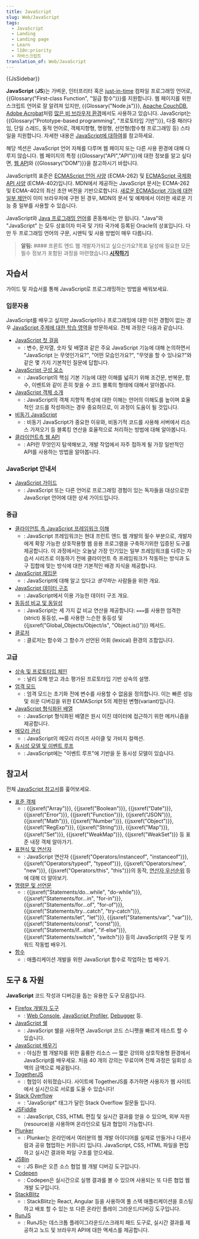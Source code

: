 ```yaml
---
title: JavaScript
slug: Web/JavaScript
tags:
  - JavaScript
  - Landing
  - Landing page
  - Learn
  - l10n:priority
  - 자바스크립트
translation_of: Web/JavaScript
---
```


{{JsSidebar}}

**JavaScript** (**JS**)는 가벼운, 인터프리터 혹은 [just-in-time](https://ko.wikipedia.org/wiki/JIT_%EC%BB%B4%ED%8C%8C%EC%9D%BC) 컴파일 프로그래밍 언어로, {{Glossary("First-class Function", "일급 함수")}}를 지원합니다. 웹 페이지를 위한 스크립트 언어로 잘 알려져 있지만, {{Glossary("Node.js")}}, [Apache CouchDB](https://couchdb.apache.org/), [Adobe Acrobat](https://www.adobe.com/devnet/acrobat/javascript.html)처럼 [많은 비 브라우저 환경](https://en.wikipedia.org/wiki/JavaScript#Other_usage)에서도 사용하고 있습니다. JavaScript는 {{Glossary("Prototype-based programming", "프로토타입 기반")}}, 다중 패러다임, 단일 스레드, 동적 언어로, 객체지향형, 명령형, 선언형(함수형 프로그래밍 등) 스타일을 지원합니다. 자세한 내용은 [JavaScript에 대하여](/ko/docs/Web/JavaScript/About_JavaScript)를 참고하세요.

해당 섹션은 JavaScript 언어 자체를 다루며 웹 페이지 또는 다른 사용 환경에 대해 다루지 않습니다. 웹 페이지의 특정 {{Glossary("API","API")}}에 대한 정보를 알고 싶다면, [웹 API](/ko/docs/Web/API)와 {{Glossary("DOM")}}을 참고하시기 바랍니다.

JavaScript의 표준은 [ECMAScript 언어 사양](https://tc39.es/ecma262/) (ECMA-262) 및 [ECMAScript 국제화 API 사양](https://tc39.es/ecma402/) (ECMA-402)입니다. MDN에서 제공하는 JavaScript 문서는 ECMA-262 및 ECMA-402의 최신 초안 버전을 기반으로합니다. [새로운 ECMAScript 기능에 대한 일부 제안](https://github.com/tc39/proposals)이 이미 브라우저에 구현 된 경우, MDN의 문서 및 예제에서 이러한 새로운 기능 중 일부를 사용할 수 있습니다.

JavaScript와 [Java 프로그래밍 언어](<https://ko.wikipedia.org/wiki/%EC%9E%90%EB%B0%94_(%ED%94%84%EB%A1%9C%EA%B7%B8%EB%9E%98%EB%B0%8D_%EC%96%B8%EC%96%B4)>)를 혼동해서는 안 됩니다. "Java"와 "JavaScript" 는 모두 상표이자 미국 및 기타 국가에 등록된 Oracle의 상표입니다. 다만 두 프로그래밍 언어의 구문, 시맨틱 및 사용 방법이 매우 다릅니다.

> **알림:** #### 프론트 엔드 웹 개발자가되고 싶으신가요?목표 달성에 필요한 모든 필수 정보가 포함된 과정을 마련했습니다.[**시작하기**](/ko/docs/Learn/Front-end_web_developer)

## 자습서

가이드 및 자습서를 통해 JavaScript로 프로그래밍하는 방법을 배워보세요.

### 입문자용

JavaScript를 배우고 싶지만 JavaScript이나 프로그래밍에 대한 이전 경험이 없는 경우 [JavaScript 주제에 대한 학습 영역](/ko/docs/Learn/JavaScript)을 방문하세요. 전체 과정은 다음과 같습니다.

- [JavaScript 첫 걸음](/ko/docs/Learn/JavaScript/First_steps)
  - : 변수, 문자열, 숫자 및 배열과 같은 주요 JavaScript 기능에 대해 논의하면서 "JavaScript 는 무엇인가요?", "어떤 모습인가요?", "무엇을 할 수 있나요?"와 같은 몇 가지 기본적인 질문에 답합니다.
- [JavaScript 구성 요소](/ko/docs/Learn/JavaScript/Building_blocks)
  - : JavaScript의 핵심 기본 기능에 대한 이해를 넓히기 위해 조건문, 반복문, 함수, 이벤트와 같이 흔히 찾을 수 코드 블록의 형태에 대해서 알아봅니다.
- [JavaScript 객체 소개](/ko/docs/Learn/JavaScript/Objects)
  - : JavaScript의 객체 지향적 특성에 대한 이해는 언어의 이해도를 높이며 효율적인 코드를 작성하려는 경우 중요하므로, 이 과정이 도움이 될 것입니다.
- [비동기 JavaScript](/ko/docs/Learn/JavaScript/Asynchronous)
  - : 비동기 JavaScript가 중요한 이유와, 비동기적 코드를 사용해 서버에서 리소스 가져오기 등 블록킹 연산을 효율적으로 처리하는 방법에 대해 알아봅니다.
- [클라이언트측 웹 API](/ko/docs/Learn/JavaScript/Client-side_web_APIs)
  - : API란 무엇인지 탐색해보고, 개발 작업에서 자주 접하게 될 가장 일반적인 API를 사용하는 방법을 알아봅니다.

### JavaScript 안내서

- [JavaScript 가이드](/ko/docs/Web/JavaScript/Guide)
  - : JavaScript 또는 다른 언어로 프로그래밍 경험이 있는 독자들을 대상으로한 JavaScript 언어에 대한 상세 가이드입니다.

### 중급

- [클라이언트 측 JavaScript 프레임워크 이해](/ko/docs/Learn/Tools_and_testing/Client-side_JavaScript_frameworks)
  - : JavaScript 프레임워크는 현대 프런트 엔드 웹 개발의 필수 부분으로, 개발자에게 확장 가능한 상호작용형 웹 응용 프로그램을 구축하기위한 입증된 도구를 제공합니다. 이 과정에서는 오늘날 가장 인기있는 일부 프레임워크를 다루는 자습서 시리즈로 이동하기 전에 클라이언트 측 프레임워크가 작동하는 방식과 도구 집합에 맞는 방식에 대한 기본적인 배경 지식을 제공합니다.
- [JavaScript 재입문](/ko/docs/Web/JavaScript/A_re-introduction_to_JavaScript)
  - : JavaScript에 대해 알고 있다고 _생각하는_ 사람들을 위한 개요.
- [JavaScript 데이터 구조](/ko/docs/Web/JavaScript/Data_structures)
  - : JavaScript에서 이용 가능한 데이터 구조 개요.
- [동등성 비교 및 ​​동일성](/ko/docs/Web/JavaScript/Equality_comparisons_and_sameness)
  - : JavaScript는 세 가지 값 비교 연산을 제공합니다: `===`를 사용한 엄격한(strict) 동등성, `==`를 사용한 느슨한 동등성 및 {{jsxref("Global_Objects/Object/is", "Object.is()")}} 메서드.
- [클로저](/ko/docs/Web/JavaScript/Closures)
  - : 클로저는 함수와 그 함수가 선언된 어휘 (lexical) 환경의 조합입니다.

### 고급

- [상속 및 프로토타입 체인](/ko/docs/Web/JavaScript/Inheritance_and_the_prototype_chain)
  - : 널리 오해 받고 과소 평가된 프로토타입 기반 상속의 설명.
- [엄격 모드](/ko/docs/Web/JavaScript/Reference/Strict_mode)
  - : 엄격 모드는 초기화 전에 변수를 사용할 수 없음을 정의합니다. 이는 빠른 성능 및 쉬운 디버깅을 위한 ECMAScript 5의 제한된 변형(variant)입니다.
- [JavaScript 형식화된 배열](/ko/docs/Web/JavaScript/Typed_arrays)
  - : JavaScript 형식화된 배열은 원시 이진 데이터에 접근하기 위한 메커니즘을 제공합니다.
- [메모리 관리](/ko/docs/Web/JavaScript/Memory_Management)
  - : JavaScript의 메모리 라이프 사이클 및 가비지 컬렉션.
- [동시성 모델 및 이벤트 루프](/ko/docs/Web/JavaScript/EventLoop)
  - : JavaScript에는 "이벤트 루프"에 기반을 둔 동시성 모델이 있습니다.

## 참고서

전체 [JavaScript 참고서](/ko/docs/Web/JavaScript/Reference)를 훑어보세요.

- [표준 객체](/ko/docs/Web/JavaScript/Reference/Global_Objects)
  - : {{jsxref("Array")}}, {{jsxref("Boolean")}}, {{jsxref("Date")}}, {{jsxref("Error")}}, {{jsxref("Function")}}, {{jsxref("JSON")}}, {{jsxref("Math")}}, {{jsxref("Number")}}, {{jsxref("Object")}}, {{jsxref("RegExp")}}, {{jsxref("String")}}, {{jsxref("Map")}}, {{jsxref("Set")}}, {{jsxref("WeakMap")}}, {{jsxref("WeakSet")}} 등 표준 내장 객체 알아가기.
- [표현식 및 연산자](/ko/docs/Web/JavaScript/Reference/Operators)
  - : JavaScript 연산자 {{jsxref("Operators/instanceof", "instanceof")}}, {{jsxref("Operators/typeof", "typeof")}}, {{jsxref("Operators/new", "new")}}, {{jsxref("Operators/this", "this")}}의 동작, [연산자 우선순위](/ko/docs/Web/JavaScript/Reference/Operators/Operator_Precedence) 등에 대해 더 알아보기.
- [명령문 및 선언문](/ko/docs/Web/JavaScript/Reference/Statements)
  - : {{jsxref("Statements/do...while", "do-while")}}, {{jsxref("Statements/for...in", "for-in")}}, {{jsxref("Statements/for...of", "for-of")}}, {{jsxref("Statements/try...catch", "try-catch")}}, {{jsxref("Statements/let", "let")}}, {{jsxref("Statements/var", "var")}}, {{jsxref("Statements/const", "const")}}, {{jsxref("Statements/if...else", "if-else")}}, {{jsxref("Statements/switch", "switch")}} 등의 JavaScript의 구문 및 키워드 작동법 배우기.
- [함수](/ko/docs/Web/JavaScript/Reference/Functions)
  - : 애플리케이션 개발을 위한 JavaScript 함수로 작업하는 법 배우기.

## 도구 & 자원

**JavaScript** 코드 작성과 디버깅을 돕는 유용한 도구 모음입니다.

- [Firefox 개발자 도구](/ko/docs/Tools)
  - : [Web Console](/ko/docs/Tools/Web_Console), [JavaScript Profiler](/ko/docs/Tools/Performance), [Debugger](/ko/docs/Tools/Debugger) 등.
- [JavaScript 쉘](/ko/docs/Web/JavaScript/Shells)
  - : JavaScript 쉘을 사용하면 JavaScript 코드 스니펫을 빠르게 테스트 할 수 있습니다.
- [JavaScript 배우기](https://learnjavascript.online/)
  - : 야심찬 웹 개발자를 위한 훌륭한 리소스 — 짧은 강의와 상호작용형 환경에서 JavaScript를 배우세요. 처음 40 개의 강의는 무료이며 전체 과정은 일회성 소액의 금액으로 제공됩니다.
- [TogetherJS](https://togetherjs.com/)
  - : 협업이 쉬워졌습니다. 사이트에 TogetherJS를 추가하면 사용자가 웹 사이트에서 실시간으로 서로를 도울 수 있습니다!
- [Stack Overflow](https://stackoverflow.com/questions/tagged/javascript)
  - : "JavaScript" 태그가 달린 Stack Overflow 질문들 입니다.
- [JSFiddle](https://jsfiddle.net/)
  - : JavaScript, CSS, HTML 편집 및 실시간 결과를 얻을 수 있으며, 외부 자원(resource)을 사용하며 온라인으로 팀과 협업이 가능합니다.
- [Plunker](https://plnkr.co/)
  - : Plunker는 온라인에서 여러분의 웹 개발 아이디어를 실제로 만들거나 다른사람과 공유 협업하는 커뮤니티 입니다. JavaScript, CSS, HTML 파일을 편집하고 실시간 결과와 파일 구조를 얻으세요.
- [JSBin](https://jsbin.com/)
  - : JS Bin은 오픈 소스 협업 웹 개발 디버깅 도구입니다.
- [Codepen](https://codepen.io/)
  - : Codepen은 실시간으로 실행 결과를 볼 수 있으며 사용되는 또 다른 협업 웹 개발 도구입니다.
- [StackBlitz](https://stackblitz.com/)
  - : StackBlitz는 React, Angular 등을 사용하여 풀 스택 애플리케이션을 호스팅하고 배포 할 수 있는 또 다른 온라인 플레이 그라운드/디버깅 도구입니다.
- [RunJS](https://runjs.app/)
  - : RunJS는 데스크톱 플레이그라운드/스크래치 패드 도구로, 실시간 결과를 제공하고 노드 및 브라우저 API에 대한 액세스를 제공합니다.
